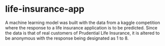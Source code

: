 # life-insurance-app
A machine learning model was built with the data from a kaggle competition where the response to a life insurance application is to be predicted.
Since the data is that of real customers of Prudential Life Insurance, it is altered to be anonymous with the response being designated as 1 to 8.
